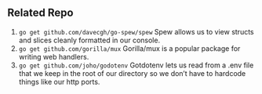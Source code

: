 
## Related Repo

1. `go get github.com/davecgh/go-spew/spew`
Spew allows us to view structs and slices cleanly formatted in our console.
1. `go get github.com/gorilla/mux`
Gorilla/mux is a popular package for writing web handlers.
1. `go get github.com/joho/godotenv`
Gotdotenv lets us read from a .env file that we keep in the root of our directory so we don’t have to hardcode things like our http ports. 
